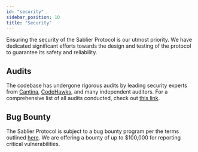 ```yaml
---
id: "security"
sidebar_position: 10
title: "Security"
---
```


Ensuring the security of the Sablier Protocol is our utmost priority. We have dedicated significant efforts towards the
design and testing of the protocol to guarantee its safety and reliability.

## Audits

The codebase has undergone rigorous audits by leading security experts from [Cantina](https://cantina.xyz/),
[CodeHawks](https://codehawks.cyfrin.io/), and many independent auditors. For a comprehensive list of all audits
conducted, check out [this link](https://github.com/sablier-labs/audits).

## Bug Bounty

The Sablier Protocol is subject to a bug bounty program per the terms outlined
[here](https://github.com/sablier-labs/v2-core/blob/main/SECURITY.md). We are offering a bounty of up to $100,000 for
reporting critical vulnerabilities.
